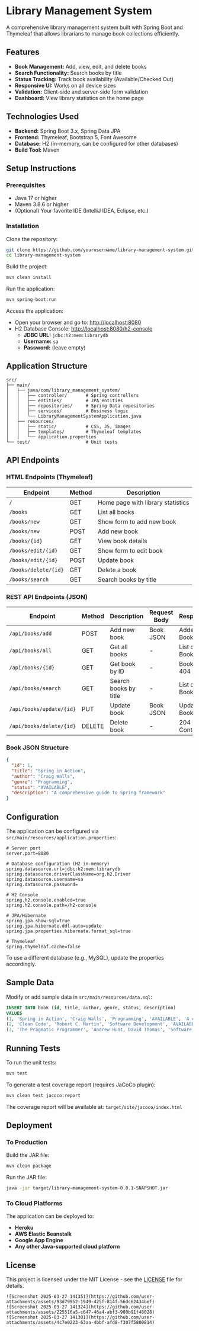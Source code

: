 # Library Management System

A comprehensive library management system built with Spring Boot and Thymeleaf that allows librarians to manage book collections efficiently.

## Features
- **Book Management:** Add, view, edit, and delete books
- **Search Functionality:** Search books by title
- **Status Tracking:** Track book availability (Available/Checked Out)
- **Responsive UI:** Works on all device sizes
- **Validation:** Client-side and server-side form validation
- **Dashboard:** View library statistics on the home page

## Technologies Used
- **Backend:** Spring Boot 3.x, Spring Data JPA
- **Frontend:** Thymeleaf, Bootstrap 5, Font Awesome
- **Database:** H2 (in-memory, can be configured for other databases)
- **Build Tool:** Maven

## Setup Instructions

### Prerequisites
- Java 17 or higher
- Maven 3.8.6 or higher
- (Optional) Your favorite IDE (IntelliJ IDEA, Eclipse, etc.)

### Installation

Clone the repository:

```bash
git clone https://github.com/yourusername/library-management-system.git
cd library-management-system
```

Build the project:

```bash
mvn clean install
```

Run the application:

```bash
mvn spring-boot:run
```

Access the application:
- Open your browser and go to: [http://localhost:8080](http://localhost:8080)
- H2 Database Console: [http://localhost:8080/h2-console](http://localhost:8080/h2-console)
  - **JDBC URL:** `jdbc:h2:mem:librarydb`
  - **Username:** `sa`
  - **Password:** (leave empty)

## Application Structure

```plaintext
src/
├── main/
│   ├── java/com/library_management_system/
│   │   ├── controller/       # Spring controllers
│   │   ├── entities/         # JPA entities
│   │   ├── repositories/     # Spring Data repositories
│   │   ├── services/         # Business logic
│   │   └── LibraryManagementSystemApplication.java
│   ├── resources/
│   │   ├── static/           # CSS, JS, images
│   │   ├── templates/        # Thymeleaf templates
│   │   └── application.properties
└── test/                     # Unit tests
```

## API Endpoints

### **HTML Endpoints (Thymeleaf)**

| Endpoint         | Method | Description                      |
|-----------------|--------|----------------------------------|
| `/`             | GET    | Home page with library statistics |
| `/books`        | GET    | List all books                   |
| `/books/new`    | GET    | Show form to add new book        |
| `/books/new`    | POST   | Add new book                     |
| `/books/{id}`   | GET    | View book details                |
| `/books/edit/{id}` | GET  | Show form to edit book           |
| `/books/edit/{id}` | POST | Update book                      |
| `/books/delete/{id}` | GET | Delete a book                   |
| `/books/search` | GET    | Search books by title            |

### **REST API Endpoints (JSON)**

| Endpoint             | Method | Description         | Request Body | Response        |
|----------------------|--------|---------------------|--------------|----------------|
| `/api/books/add`     | POST   | Add new book       | Book JSON    | Added Book     |
| `/api/books/all`     | GET    | Get all books      | -            | List of Books  |
| `/api/books/{id}`    | GET    | Get book by ID     | -            | Book or 404    |
| `/api/books/search`  | GET    | Search books by title | -        | List of Books  |
| `/api/books/update/{id}` | PUT | Update book       | Book JSON    | Updated Book   |
| `/api/books/delete/{id}` | DELETE | Delete book   | -            | 204 No Content |

### **Book JSON Structure**

```json
{
  "id": 1,
  "title": "Spring in Action",
  "author": "Craig Walls",
  "genre": "Programming",
  "status": "AVAILABLE",
  "description": "A comprehensive guide to Spring framework"
}
```

## Configuration

The application can be configured via `src/main/resources/application.properties`:

```properties
# Server port
server.port=8080

# Database configuration (H2 in-memory)
spring.datasource.url=jdbc:h2:mem:librarydb
spring.datasource.driverClassName=org.h2.Driver
spring.datasource.username=sa
spring.datasource.password=

# H2 Console
spring.h2.console.enabled=true
spring.h2.console.path=/h2-console

# JPA/Hibernate
spring.jpa.show-sql=true
spring.jpa.hibernate.ddl-auto=update
spring.jpa.properties.hibernate.format_sql=true

# Thymeleaf
spring.thymeleaf.cache=false
```

To use a different database (e.g., MySQL), update the properties accordingly.

## Sample Data

Modify or add sample data in `src/main/resources/data.sql`:

```sql
INSERT INTO book (id, title, author, genre, status, description) 
VALUES 
(1, 'Spring in Action', 'Craig Walls', 'Programming', 'AVAILABLE', 'A comprehensive guide to Spring framework'),
(2, 'Clean Code', 'Robert C. Martin', 'Software Development', 'AVAILABLE', 'A handbook of agile software craftsmanship'),
(3, 'The Pragmatic Programmer', 'Andrew Hunt, David Thomas', 'Software Development', 'CHECKED_OUT', 'Your journey to mastery');
```

## Running Tests

To run the unit tests:

```bash
mvn test
```

To generate a test coverage report (requires JaCoCo plugin):

```bash
mvn clean test jacoco:report
```

The coverage report will be available at: `target/site/jacoco/index.html`

## Deployment

### **To Production**

Build the JAR file:

```bash
mvn clean package
```

Run the JAR file:

```bash
java -jar target/library-management-system-0.0.1-SNAPSHOT.jar
```

### **To Cloud Platforms**

The application can be deployed to:
- **Heroku**
- **AWS Elastic Beanstalk**
- **Google App Engine**
- **Any other Java-supported cloud platform**

## License

This project is licensed under the MIT License - see the [LICENSE](LICENSE) file for details.
```
![Screenshot 2025-03-27 141351](https://github.com/user-attachments/assets/93d79952-1949-425f-814f-56dc62434bef)
![Screenshot 2025-03-27 141324](https://github.com/user-attachments/assets/225516a5-c647-46a4-abf3-980b91f48028)
![Screenshot 2025-03-27 141301](https://github.com/user-attachments/assets/4c7e0223-63aa-4bbf-afd8-f307f5800814)
